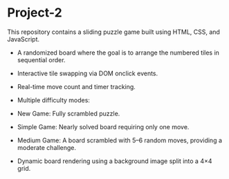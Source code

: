 # Project-2
This repository contains a sliding puzzle game built using HTML, CSS, and JavaScript. 

* A randomized board where the goal is to arrange the numbered tiles in sequential order.
* Interactive tile swapping via DOM onclick events.
* Real-time move count and timer tracking.
  
* Multiple difficulty modes:
* New Game: Fully scrambled puzzle.
* Simple Game: Nearly solved board requiring only one move.
* Medium Game: A board scrambled with 5–6 random moves, providing a moderate challenge.
* Dynamic board rendering using a background image split into a 4×4 grid.
